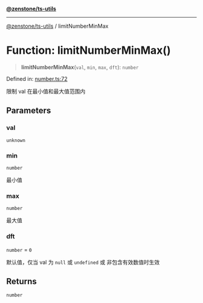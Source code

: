 [**@zenstone/ts-utils**](../README.md)

***

[@zenstone/ts-utils](../globals.md) / limitNumberMinMax

# Function: limitNumberMinMax()

> **limitNumberMinMax**(`val`, `min`, `max`, `dft`): `number`

Defined in: [number.ts:72](https://github.com/janpoem/ts-utils/blob/5695f5d0e3c2197ae4233c3f441833765430d482/src/number.ts#L72)

限制 val 在最小值和最大值范围内

## Parameters

### val

`unknown`

### min

`number`

最小值

### max

`number`

最大值

### dft

`number` = `0`

默认值，仅当 val 为 `null` 或 `undefined` 或 非包含有效数值时生效

## Returns

`number`
